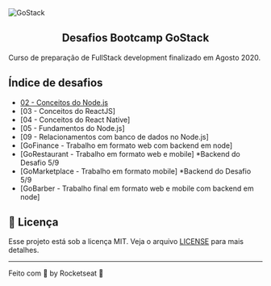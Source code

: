 <img alt="GoStack" src="https://storage.googleapis.com/golden-wind/bootcamp-gostack/header-desafios-new.png" />
<h2 align="center">
  Desafios Bootcamp GoStack
</h2>

Curso de preparação de FullStack development finalizado em Agosto 2020.

## Índice de desafios

- [02 - Conceitos do Node.js](/2-GoStack-back-node)
- [03 - Conceitos do ReactJS]
- [04 - Conceitos do React Native]
- [05 - Fundamentos do Node.js]
- [09 - Relacionamentos com banco de dados no Node.js]
- [GoFinance - Trabalho em formato web com backend em node]
- [GoRestaurant - Trabalho em formato web e mobile] *Backend do Desafio 5/9
- [GoMarketplace - Trabalho em formato mobile] *Backend do Desafio 5/9
- [GoBarber - Trabalho final em formato web e mobile com backend em node]
## :memo: Licença

Esse projeto está sob a licença MIT. Veja o arquivo [LICENSE](LICENSE) para mais detalhes.

---

Feito com 💜 by Rocketseat :wave:
